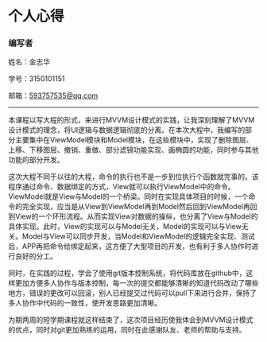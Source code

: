 # 个人心得

### 编写者

姓名：金志华 

学号：3150101151

邮箱：593757535@qq.com

------
     
   本课程以写大程的形式，来进行MVVM设计模式的实践，让我深刻理解了MVVM设计模式的理念，将UI逻辑与数据逻辑彻底的分离。在本次大程中，我编写的部分主要集中在ViewModel模块和Model模块，在这些模块中，实现了删除图层、上移、下移图层、撤销、重做、部分滤镜功能实现、画椭圆的功能，同时参与其他功能的部分开发。
    
   这次大程不同于以往的大程，命令的执行也不是一步到位执行个函数就完事的。该程序通过命令、数据绑定的方式，View就可以执行ViewModel中的命令。ViewModel就是View与Model的一个桥梁。同时在实现具体项目的时候，一个命令的完全实现，应当是从View到ViewModel再到Model然后回到ViewModel再回到View的一个环形流程。从而实现View对数据的操纵，也分离了View与Model的具体实现。此时，View的实现可以与Model无关，Model的实现可以与View无关。Model与View可以同步开发，当Model和ViewModel的逻辑完全实现、测试后，APP再把命令给绑定起来，这方便了大型项目的开发，也有利于多人协作时进行良好的分工。

   同时，在实践的过程，学会了使用git版本控制系统，将代码库放在github中，这样更加方便多人协作与版本控制，每一次的提交都能够清晰的知道代码改动了哪些地方，错误的更改可以回滚，别人已经提交过代码可以pull下来进行合并，保持了多人协作中代码的一致性，使开发思路更加清晰。

   为期两周的短学期课程就这样结束了，这次项目经历使我体会到MVVM设计模式的优点，同时对git更加熟练的运用，同时在此感谢队友、老师的帮助与支持。